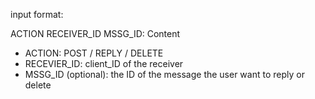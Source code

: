 input format:

ACTION RECEIVER_ID MSSG_ID: Content

+ ACTION: POST / REPLY / DELETE
+ RECEVIER_ID: client_ID of the receiver
+ MSSG_ID (optional): the ID of the message the user want to reply or delete

